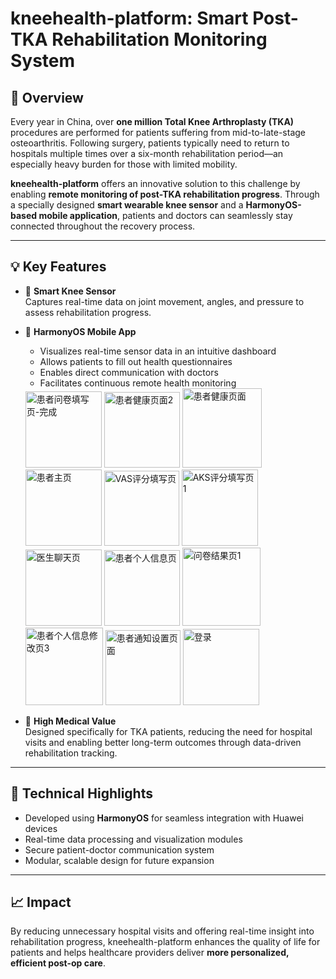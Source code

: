 # kneehealth-platform: Smart Post-TKA Rehabilitation Monitoring System

## 📌 Overview

Every year in China, over **one million Total Knee Arthroplasty (TKA)** procedures are performed for patients suffering from mid-to-late-stage osteoarthritis. Following surgery, patients typically need to return to hospitals multiple times over a six-month rehabilitation period—an especially heavy burden for those with limited mobility.

**kneehealth-platform** offers an innovative solution to this challenge by enabling **remote monitoring of post-TKA rehabilitation progress**. Through a specially designed **smart wearable knee sensor** and a **HarmonyOS-based mobile application**, patients and doctors can seamlessly stay connected throughout the recovery process.

---

## 💡 Key Features

- 🔬 **Smart Knee Sensor**  
  Captures real-time data on joint movement, angles, and pressure to assess rehabilitation progress.

- 📱 **HarmonyOS Mobile App**  
  - Visualizes real-time sensor data in an intuitive dashboard  
  - Allows patients to fill out health questionnaires  
  - Enables direct communication with doctors  
  - Facilitates continuous remote health monitoring
  <img width="122" alt="患者问卷填写页-完成" src="https://github.com/user-attachments/assets/35beb58a-ae20-4623-b9c8-d308a2f04a3d" />
  <img width="121" alt="患者健康页面2" src="https://github.com/user-attachments/assets/4c14618e-fceb-4d70-bf75-100e97f5efd9" />
  <img width="127" alt="患者健康页面" src="https://github.com/user-attachments/assets/51ca6f7f-389f-45e9-827a-4de87c318049" />
  <img width="122" alt="患者主页" src="https://github.com/user-attachments/assets/f858b060-5475-46e8-9c78-96c67a85e772" />
  <img width="120" alt="VAS评分填写页" src="https://github.com/user-attachments/assets/d58e42b5-a718-43a6-855a-e320bc3d9d8f" />
  <img width="122" alt="AKS评分填写页1" src="https://github.com/user-attachments/assets/d7358aab-7fad-454f-9105-bd266ac7e5a0" />
  <img width="122" alt="医生聊天页" src="https://github.com/user-attachments/assets/001849ea-3e5c-4ff9-a873-5cb78ae2eb7a" />
  <img width="121" alt="患者个人信息页" src="https://github.com/user-attachments/assets/bd93a06f-a2f6-4e61-9b9f-d033236303a8" />
  <img width="125" alt="问卷结果页1" src="https://github.com/user-attachments/assets/e0359574-06a9-4f9b-beb6-09cc5e9e873f" />
  <img width="124" alt="患者个人信息修改页3" src="https://github.com/user-attachments/assets/9d2fa9e6-6b97-4968-99ac-a4ac0d2b609e" />
  <img width="120" alt="患者通知设置页面" src="https://github.com/user-attachments/assets/ba618d9c-ec85-45cb-9907-2d710777e5dd" />
  <img width="122" alt="登录" src="https://github.com/user-attachments/assets/49a1623a-ac67-42f6-ba6d-7c3c8d4b4956" />


- 🏥 **High Medical Value**  
  Designed specifically for TKA patients, reducing the need for hospital visits and enabling better long-term outcomes through data-driven rehabilitation tracking.

---

## 🧠 Technical Highlights

- Developed using **HarmonyOS** for seamless integration with Huawei devices  
- Real-time data processing and visualization modules  
- Secure patient-doctor communication system  
- Modular, scalable design for future expansion

---

## 📈 Impact

By reducing unnecessary hospital visits and offering real-time insight into rehabilitation progress, kneehealth-platform enhances the quality of life for patients and helps healthcare providers deliver **more personalized, efficient post-op care**.
